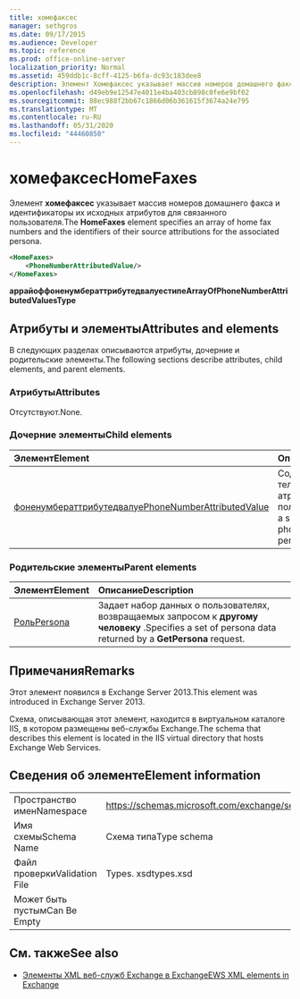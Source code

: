 ```yaml
---
title: хомефаксес
manager: sethgros
ms.date: 09/17/2015
ms.audience: Developer
ms.topic: reference
ms.prod: office-online-server
localization_priority: Normal
ms.assetid: 459ddb1c-8cff-4125-b6fa-dc93c183dee8
description: Элемент Хомефаксес указывает массив номеров домашнего факса и идентификаторы их исходных атрибутов для связанного пользователя.
ms.openlocfilehash: d49eb9e12547e4011e4ba403cb898c0fe6e9bf02
ms.sourcegitcommit: 88ec988f2bb67c1866d06b361615f3674a24e795
ms.translationtype: MT
ms.contentlocale: ru-RU
ms.lasthandoff: 05/31/2020
ms.locfileid: "44460850"
---
```

# <a name="homefaxes"></a><span data-ttu-id="2969c-103">хомефаксес</span><span class="sxs-lookup"><span data-stu-id="2969c-103">HomeFaxes</span></span>

<span data-ttu-id="2969c-104">Элемент **хомефаксес** указывает массив номеров домашнего факса и идентификаторы их исходных атрибутов для связанного пользователя.</span><span class="sxs-lookup"><span data-stu-id="2969c-104">The **HomeFaxes** element specifies an array of home fax numbers and the identifiers of their source attributions for the associated persona.</span></span> 
  
```XML
<HomeFaxes>
    <PhoneNumberAttributedValue/>
</HomeFaxes>
```

 <span data-ttu-id="2969c-105">**аррайоффоненумбераттрибутедвалуестипе**</span><span class="sxs-lookup"><span data-stu-id="2969c-105">**ArrayOfPhoneNumberAttributedValuesType**</span></span>
## <a name="attributes-and-elements"></a><span data-ttu-id="2969c-106">Атрибуты и элементы</span><span class="sxs-lookup"><span data-stu-id="2969c-106">Attributes and elements</span></span>

<span data-ttu-id="2969c-107">В следующих разделах описываются атрибуты, дочерние и родительские элементы.</span><span class="sxs-lookup"><span data-stu-id="2969c-107">The following sections describe attributes, child elements, and parent elements.</span></span>
  
### <a name="attributes"></a><span data-ttu-id="2969c-108">Атрибуты</span><span class="sxs-lookup"><span data-stu-id="2969c-108">Attributes</span></span>

<span data-ttu-id="2969c-109">Отсутствуют.</span><span class="sxs-lookup"><span data-stu-id="2969c-109">None.</span></span>
  
### <a name="child-elements"></a><span data-ttu-id="2969c-110">Дочерние элементы</span><span class="sxs-lookup"><span data-stu-id="2969c-110">Child elements</span></span>

|<span data-ttu-id="2969c-111">**Элемент**</span><span class="sxs-lookup"><span data-stu-id="2969c-111">**Element**</span></span>|<span data-ttu-id="2969c-112">**Описание**</span><span class="sxs-lookup"><span data-stu-id="2969c-112">**Description**</span></span>|
|:-----|:-----|
|[<span data-ttu-id="2969c-113">фоненумбераттрибутедвалуе</span><span class="sxs-lookup"><span data-stu-id="2969c-113">PhoneNumberAttributedValue</span></span>](phonenumberattributedvalue.md) <br/> |<span data-ttu-id="2969c-114">Содержит номер телефона с одним атрибутом для пользователя.</span><span class="sxs-lookup"><span data-stu-id="2969c-114">Contains a single attributed phone number for a persona.</span></span>  <br/> |
   
### <a name="parent-elements"></a><span data-ttu-id="2969c-115">Родительские элементы</span><span class="sxs-lookup"><span data-stu-id="2969c-115">Parent elements</span></span>

|<span data-ttu-id="2969c-116">**Элемент**</span><span class="sxs-lookup"><span data-stu-id="2969c-116">**Element**</span></span>|<span data-ttu-id="2969c-117">**Описание**</span><span class="sxs-lookup"><span data-stu-id="2969c-117">**Description**</span></span>|
|:-----|:-----|
|[<span data-ttu-id="2969c-118">Роль</span><span class="sxs-lookup"><span data-stu-id="2969c-118">Persona</span></span>](persona.md) <br/> |<span data-ttu-id="2969c-119">Задает набор данных о пользователях, возвращаемых запросом к **другому человеку** .</span><span class="sxs-lookup"><span data-stu-id="2969c-119">Specifies a set of persona data returned by a **GetPersona** request.</span></span>  <br/> |
   
## <a name="remarks"></a><span data-ttu-id="2969c-120">Примечания</span><span class="sxs-lookup"><span data-stu-id="2969c-120">Remarks</span></span>

<span data-ttu-id="2969c-121">Этот элемент появился в Exchange Server 2013.</span><span class="sxs-lookup"><span data-stu-id="2969c-121">This element was introduced in Exchange Server 2013.</span></span>
  
<span data-ttu-id="2969c-122">Схема, описывающая этот элемент, находится в виртуальном каталоге IIS, в котором размещены веб-службы Exchange.</span><span class="sxs-lookup"><span data-stu-id="2969c-122">The schema that describes this element is located in the IIS virtual directory that hosts Exchange Web Services.</span></span>
  
## <a name="element-information"></a><span data-ttu-id="2969c-123">Сведения об элементе</span><span class="sxs-lookup"><span data-stu-id="2969c-123">Element information</span></span>

|||
|:-----|:-----|
|<span data-ttu-id="2969c-124">Пространство имен</span><span class="sxs-lookup"><span data-stu-id="2969c-124">Namespace</span></span>  <br/> |https://schemas.microsoft.com/exchange/services/2006/types  <br/> |
|<span data-ttu-id="2969c-125">Имя схемы</span><span class="sxs-lookup"><span data-stu-id="2969c-125">Schema Name</span></span>  <br/> |<span data-ttu-id="2969c-126">Схема типа</span><span class="sxs-lookup"><span data-stu-id="2969c-126">Type schema</span></span>  <br/> |
|<span data-ttu-id="2969c-127">Файл проверки</span><span class="sxs-lookup"><span data-stu-id="2969c-127">Validation File</span></span>  <br/> |<span data-ttu-id="2969c-128">Types. xsd</span><span class="sxs-lookup"><span data-stu-id="2969c-128">types.xsd</span></span>  <br/> |
|<span data-ttu-id="2969c-129">Может быть пустым</span><span class="sxs-lookup"><span data-stu-id="2969c-129">Can Be Empty</span></span>  <br/> ||
   
## <a name="see-also"></a><span data-ttu-id="2969c-130">См. также</span><span class="sxs-lookup"><span data-stu-id="2969c-130">See also</span></span>



- [<span data-ttu-id="2969c-131">Элементы XML веб-служб Exchange в Exchange</span><span class="sxs-lookup"><span data-stu-id="2969c-131">EWS XML elements in Exchange</span></span>](ews-xml-elements-in-exchange.md)

